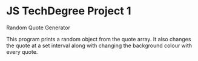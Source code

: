 # JS TechDegree Project 1
 
 Random Quote Generator

This program prints a random object from the quote array. It also changes the quote at a set interval along with changing the background colour with every quote.